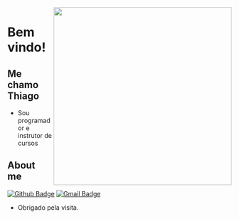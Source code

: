 <img align="right" width="400" height="400" src="https://www.dropbox.com/s/592pv9wcrjlf677/imggithub.gif?dl=0">

# Bem vindo!

## Me chamo Thiago

- Sou programador e instrutor de cursos


## About me 
[![Github Badge](https://img.shields.io/badge/-Github-000?style=flat-square&logo=Github&logoColor=white&link=https://github.com/thiagopaivamed)](https://github.com/thiagopaivamed)
[![Gmail Badge](https://img.shields.io/badge/-Gmail-c14438?style=flat-square&logo=Gmail&logoColor=white&link=mailto:thiagopaivamed@gmail.com)](mailto:thiagopaivamed@gmail.com)

- Obrigado pela visita. 
